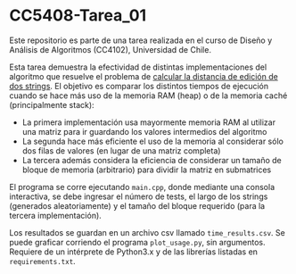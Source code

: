 # CC5408-Tarea_01
Este repositorio es parte de una tarea realizada en el curso de Diseño y Análisis de Algoritmos (CC4102), Universidad de Chile.

Esta tarea demuestra la efectividad de distintas implementaciones del algoritmo que resuelve el problema de [calcular la distancia de edición de dos strings](https://es.wikipedia.org/wiki/Distancia_de_Levenshtein). El objetivo es comparar los distintos tiempos de ejecución cuando se hace más uso de la memoria RAM (heap) o de la memoria caché (principalmente stack):

 - La primera implementación usa mayormente memoria RAM al utilizar una matriz para ir guardando los valores intermedios del algoritmo
 - La segunda hace más eficiente el uso de la memoria al considerar sólo dos filas de valores (en lugar de una matriz completa)
 - La tercera además considera la eficiencia de considerar un tamaño de bloque de memoria (arbitrario) para dividir la matriz en submatrices
 
 El programa se corre ejecutando `main.cpp`, donde mediante una consola interactiva, se debe ingresar el número de tests, el largo de los strings (generados aleatoriamente) y el tamaño del bloque requerido (para la tercera implementación).
 
 Los resultados se guardan en un archivo csv llamado `time_results.csv`. Se puede graficar corriendo el programa `plot_usage.py`, sin argumentos. Requiere de un intérprete de Python3.x y de las librerías listadas en `requirements.txt`.
